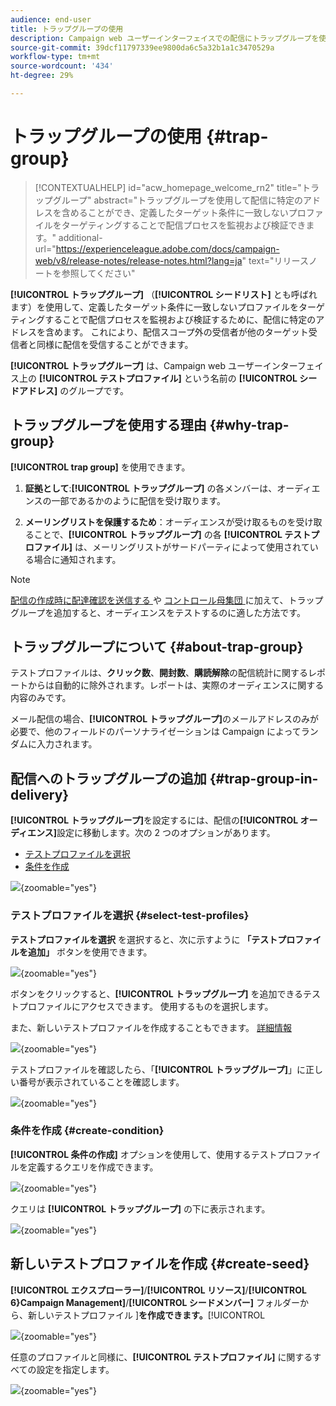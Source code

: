 ```yaml
---
audience: end-user
title: トラップグループの使用
description: Campaign web ユーザーインターフェイスでの配信にトラップグループを使用する方法について説明します
source-git-commit: 39dcf11797339ee9800da6c5a32b1a1c3470529a
workflow-type: tm+mt
source-wordcount: '434'
ht-degree: 29%

---
```


# トラップグループの使用 {#trap-group}

>[!CONTEXTUALHELP]
>id="acw_homepage_welcome_rn2"
>title="トラップグループ"
>abstract="トラップグループを使用して配信に特定のアドレスを含めることができ、定義したターゲット条件に一致しないプロファイルをターゲティングすることで配信プロセスを監視および検証できます。"
>additional-url="https://experienceleague.adobe.com/docs/campaign-web/v8/release-notes/release-notes.html?lang=ja" text="リリースノートを参照してください"

**[!UICONTROL トラップグループ]** （**[!UICONTROL シードリスト]** とも呼ばれます）を使用して、定義したターゲット条件に一致しないプロファイルをターゲティングすることで配信プロセスを監視および検証するために、配信に特定のアドレスを含めます。 これにより、配信スコープ外の受信者が他のターゲット受信者と同様に配信を受信することができます。

**[!UICONTROL トラップグループ]** は、Campaign web ユーザーインターフェイス上の **[!UICONTROL テストプロファイル]** という名前の **[!UICONTROL シードアドレス]** のグループです。

## トラップグループを使用する理由 {#why-trap-group}

**[!UICONTROL trap group]** を使用できます。

1. **証拠として**:**[!UICONTROL トラップグループ]** の各メンバーは、オーディエンスの一部であるかのように配信を受け取ります。

1. **メーリングリストを保護するため**：オーディエンスが受け取るものを受け取ることで、**[!UICONTROL トラップグループ]** の各 **[!UICONTROL テストプロファイル]** は、メーリングリストがサードパーティによって使用されている場合に通知されます。

>[!NOTE]
>
>[ 配信の作成時に配達確認を送信する ](../email/create-email.md#preview-test) や [ コントロール母集団 ](control-group.md) に加えて、トラップグループを追加すると、オーディエンスをテストするのに適した方法です。

## トラップグループについて {#about-trap-group}

テストプロファイルは、**クリック数**、**開封数**、**購読解除**&#x200B;の配信統計に関するレポートからは自動的に除外されます。レポートは、実際のオーディエンスに関する内容のみです。

メール配信の場合、**[!UICONTROL トラップグループ]**&#x200B;のメールアドレスのみが必要で、他のフィールドのパーソナライゼーションは Campaign によってランダムに入力されます。

## 配信へのトラップグループの追加 {#trap-group-in-delivery}

**[!UICONTROL トラップグループ]**&#x200B;を設定するには、配信の&#x200B;**[!UICONTROL オーディエンス]**&#x200B;設定に移動します。次の 2 つのオプションがあります。

* [テストプロファイルを選択](#select-test-profile)
* [条件を作成](#create-condition)

![](assets/trap-group.png){zoomable="yes"}

### テストプロファイルを選択 {#select-test-profiles}

**テストプロファイルを選択** を選択すると、次に示すように **「テストプロファイルを追加」** ボタンを使用できます。

![](assets/trap-no-test-profile.png){zoomable="yes"}

ボタンをクリックすると、**[!UICONTROL トラップグループ]** を追加できるテストプロファイルにアクセスできます。 使用するものを選択します。

また、新しいテストプロファイルを作成することもできます。 [詳細情報](#create-seed)

![](assets/trap-select-test-profiles.png){zoomable="yes"}

テストプロファイルを確認したら、「**[!UICONTROL トラップグループ]**」に正しい番号が表示されていることを確認します。

![](assets/trap-check.png){zoomable="yes"}

### 条件を作成 {#create-condition}

**[!UICONTROL 条件の作成]** オプションを使用して、使用するテストプロファイルを定義するクエリを作成できます。

![](assets/trap-create-condition.png){zoomable="yes"}

クエリは **[!UICONTROL トラップグループ]** の下に表示されます。

![](assets/trap-custom.png){zoomable="yes"}

## 新しいテストプロファイルを作成 {#create-seed}

**[!UICONTROL エクスプローラー]**/**[!UICONTROL リソース]**/**[!UICONTROL 6}Campaign Management]**/**[!UICONTROL シードメンバー]** フォルダーから、新しいテストプロファイル ]**を作成できます。**[!UICONTROL 

![](assets/trap-create.png){zoomable="yes"}

任意のプロファイルと同様に、**[!UICONTROL テストプロファイル]** に関するすべての設定を指定します。

![](assets/trap-create-contact.png){zoomable="yes"}